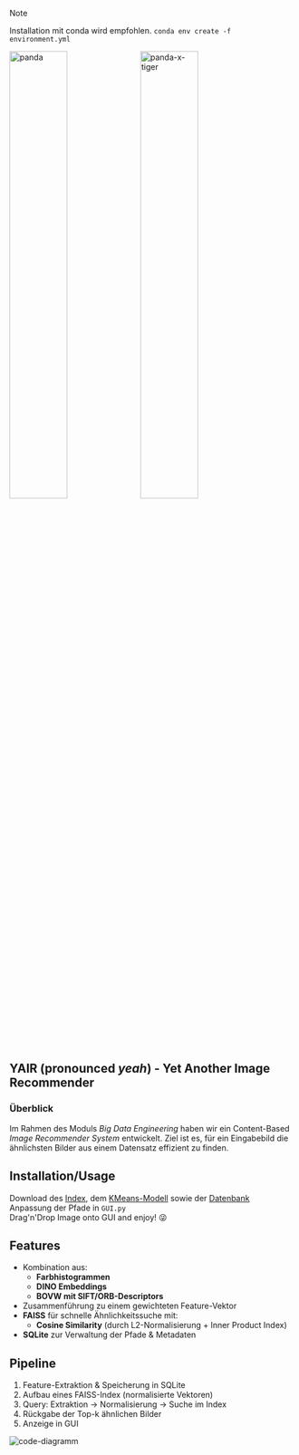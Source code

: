 > [!NOTE]  
> Installation mit conda wird empfohlen. `conda env create -f environment.yml`

<div>
  <img width="45%" height="45%" alt="panda" src="https://github.com/user-attachments/assets/9041cf71-fc52-4b9a-ab5d-3f65b19ef181" />
  <img width="45%" height="45%" alt="panda-x-tiger" src="https://github.com/user-attachments/assets/67ab5313-2f67-4392-8aa5-8e4fda3270c6" />
</div>


## YAIR (pronounced _yeah_) - Yet Another Image Recommender
### Überblick
Im Rahmen des Moduls *Big Data Engineering* haben wir ein Content-Based *Image Recommender System* entwickelt. Ziel ist es, für ein Eingabebild die ähnlichsten Bilder aus einem Datensatz effizient zu finden.


## Installation/Usage
Download des [Index](https://fhd-my.sharepoint.com/:u:/r/personal/richard_bihlmeier_study_hs-duesseldorf_de/Documents/4.%20Semester/ImageRecommender/ImageIDX.faiss?csf=1&web=1&e=JptL0n), 
dem [KMeans-Modell](https://fhd-my.sharepoint.com/:u:/r/personal/richard_bihlmeier_study_hs-duesseldorf_de/Documents/4.%20Semester/ImageRecommender/sift_kmeans.faiss?csf=1&web=1&e=KfwcAU) 
sowie der [Datenbank](https://fhd-my.sharepoint.com/:u:/r/personal/richard_bihlmeier_study_hs-duesseldorf_de/Documents/4.%20Semester/ImageRecommender/ImageDB.db?csf=1&web=1&e=DWCz0K) \
Anpassung der Pfade in `GUI.py` \
Drag'n'Drop Image onto GUI and enjoy! 😜

## Features
- Kombination aus:
  - **Farbhistogrammen**
  - **DINO Embeddings**
  - **BOVW mit SIFT/ORB-Descriptors**
- Zusammenführung zu einem gewichteten Feature-Vektor
- **FAISS** für schnelle Ähnlichkeitssuche mit:
  - **Cosine Similarity** (durch L2-Normalisierung + Inner Product Index)  
- **SQLite** zur Verwaltung der Pfade & Metadaten  

## Pipeline
1. Feature-Extraktion & Speicherung in SQLite  
2. Aufbau eines FAISS-Index (normalisierte Vektoren)  
3. Query: Extraktion → Normalisierung → Suche im Index  
4. Rückgabe der Top-k ähnlichen Bilder
5. Anzeige in GUI

![code-diagramm](https://github.com/user-attachments/assets/e0dabeb4-1757-402f-babe-5c66e554eb2d)
